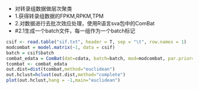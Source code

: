 - 对转录组数据做层次聚类
- 1.获得转录组数据的FPKM,RPKM,TPM
- 2.对数据进行去批次效应处理，使用R语言sva包中的ComBat
- #2.1生成一个batch文件，每一组作为一个batch标记
```R
csif <- read.table("sif.txt", header = T, sep = "\t", row.names = 1)
modcombat = model.matrix(~1, data = csif)
batch = csif$batch
combat_edata = ComBat(dat=cdata, batch=batch, mod=modcombat, par.prior=TRUE, prior.plots=TRUE)​
tcombat <- combat_edata
out.dist=dist(tcombat,method="euclidean")
out.hclust=hclust(out.dist,method="complete")
plot(out.hclust,hang = -1,main="euclidean")
```